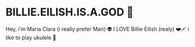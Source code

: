 # BILLIE.EILISH.IS.A.GOD 🎇

Hey, i'm Maria Clara (i really prefer Mari) 👽
I LOVE Billie Eilish (realy) ❤️‍🩹
i like to play ukulele 🎸
